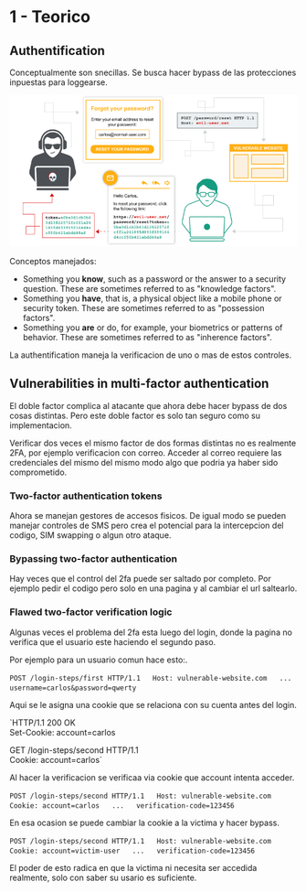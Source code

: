 # 1 - Teorico

## Authentification

 Conceptualmente son snecillas. Se busca hacer bypass de las protecciones inpuestas para loggearse.

![](../../.gitbook/assets/imagen%20%28720%29.png)

Conceptos manejados:

*  Something you **know**, such as a password or the answer to a security question. These are sometimes referred to as "knowledge factors".
*  Something you **have**, that is, a physical object like a mobile phone or security token. These are sometimes referred to as "possession factors".
*  Something you **are** or do, for example, your biometrics or patterns of behavior. These are sometimes referred to as "inherence factors".

La authentification maneja la verificacion de uno o mas de estos controles.

## Vulnerabilities in multi-factor authentication

 El doble factor complica al atacante que ahora debe hacer bypass de dos cosas distintas. Pero este doble factor es solo tan seguro como su implementacion. 

Verificar dos veces el mismo factor de dos formas distintas no es realmente 2FA, por ejemplo verificacion con correo. Acceder al correo requiere las credenciales del mismo del mismo modo algo que podria ya haber sido comprometido.

### Two-factor authentication tokens <a id="two-factor-authentication-tokens"></a>

Ahora se manejan gestores de accesos fisicos. De igual modo se pueden manejar controles de SMS pero crea el potencial para la intercepcion del codigo, SIM swapping o algun otro ataque.

### Bypassing two-factor authentication <a id="bypassing-two-factor-authentication"></a>

 Hay veces que el control del 2fa puede ser saltado por completo. Por ejemplo pedir el codigo pero solo en una pagina y al cambiar el url saltearlo.

### Flawed two-factor verification logic <a id="flawed-two-factor-verification-logic"></a>

 Algunas veces el problema del 2fa esta luego del login, donde la pagina no verifica que el usuario este haciendo el segundo paso.

Por ejemplo para un usuario comun hace esto:.

 `POST /login-steps/first HTTP/1.1  
 Host: vulnerable-website.com  
 ...  
 username=carlos&password=qwerty`

 Aqui se le asigna una cookie que se relaciona con su cuenta antes del login. 

 `HTTP/1.1 200 OK  
 Set-Cookie: account=carlos  
  
GET /login-steps/second HTTP/1.1  
Cookie: account=carlos`

 Al hacer la verificacion se verificaa via cookie que account intenta acceder.

 `POST /login-steps/second HTTP/1.1  
 Host: vulnerable-website.com  
 Cookie: account=carlos  
 ...  
 verification-code=123456`

En esa ocasion se puede cambiar la cookie a la victima y hacer bypass.

`POST /login-steps/second HTTP/1.1  
 Host: vulnerable-website.com  
 Cookie: account=victim-user  
 ...  
 verification-code=123456`

El poder de esto radica en que la victima ni necesita ser accedida realmente, solo con saber su usario es suficiente.



